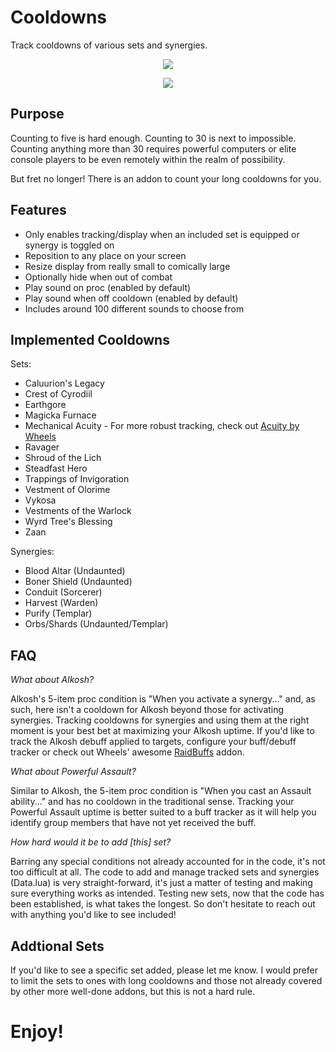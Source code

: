 # Cooldowns

Track cooldowns of various sets and synergies.

<p align="center">
    <img src="https://github.com/inimicus/Cooldowns/blob/master/art/Cooldowns.png?raw=true"><br>
</p>

<p align="center">
    <img src="https://github.com/inimicus/Cooldowns/blob/master/art/Synergies.png?raw=true"><br>
</p>

## Purpose
Counting to five is hard enough. Counting to 30 is next to impossible. Counting
anything more than 30 requires powerful computers or elite console players to
be even remotely within the realm of possibility.

But fret no longer! There is an addon to count your long cooldowns for you.

## Features
- Only enables tracking/display when an included set is equipped or synergy is toggled on
- Reposition to any place on your screen
- Resize display from really small to comically large
- Optionally hide when out of combat
- Play sound on proc (enabled by default)
- Play sound when off cooldown (enabled by default)
- Includes around 100 different sounds to choose from

## Implemented Cooldowns
Sets:
- Caluurion's Legacy
- Crest of Cyrodiil
- Earthgore
- Magicka Furnace
- Mechanical Acuity - For more robust tracking, check out [Acuity by Wheels](https://www.esoui.com/downloads/info1950-Acuity.html)
- Ravager
- Shroud of the Lich
- Steadfast Hero
- Trappings of Invigoration
- Vestment of Olorime
- Vykosa
- Vestments of the Warlock
- Wyrd Tree's Blessing
- Zaan

Synergies:
- Blood Altar (Undaunted)
- Boner Shield (Undaunted)
- Conduit (Sorcerer)
- Harvest (Warden)
- Purify (Templar)
- Orbs/Shards (Undaunted/Templar)

## FAQ
_What about Alkosh?_

Alkosh's 5-item proc condition is "When you activate a synergy..." and, as such, here isn't a cooldown for Alkosh beyond those for activating synergies. Tracking cooldowns for synergies and using them at the right moment is your best bet at maximizing your Alkosh uptime. If you'd like to track the Alkosh debuff applied to targets, configure your buff/debuff tracker or check out Wheels' awesome [RaidBuffs](https://www.esoui.com/downloads/info1939-RaidBuffs.html) addon.

_What about Powerful Assault?_

Similar to Alkosh, the 5-item proc condition is "When you cast an Assault ability..." and has no cooldown in the traditional sense. Tracking your Powerful Assault uptime is better suited to a buff tracker as it will help you identify group members that have not yet received the buff.

_How hard would it be to add [this] set?_

Barring any special conditions not already accounted for in the code, it's not too difficult at all. The code to add and manage tracked sets and synergies (Data.lua) is very straight-forward, it's just a matter of testing and making sure everything works as intended. Testing new sets, now that the code has been established, is what takes the longest. So don't hesitate to reach out with anything you'd like to see included!

## Addtional Sets
If you'd like to see a specific set added, please let me know. I would prefer to
limit the sets to ones with long cooldowns and those not already covered by other
more well-done addons, but this is not a hard rule.

# Enjoy!
